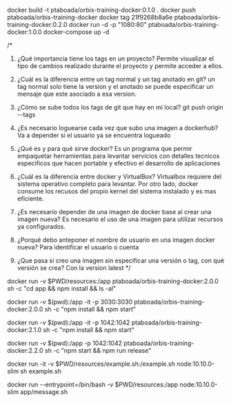docker build -t ptaboada/orbis-training-docker:0.1.0 .
docker push ptaboada/orbis-training-docker
docker tag 21f9268b8a6e ptaboada/orbis-training-docker:0.2.0 
docker run -d -p "1080:80" ptaboada/orbis-training-docker:1.0.0
docker-compose up -d 

/*
1. ¿Qué importancia tiene los tags en un proyecto?
Permite visualizar el tipo de cambios realizado durante el proyecto y permite acceder a ellos.

2. ¿Cuál es la diferencia entre un tag normal y un tag anotado en git?
un tag normal solo tiene la version y el anotado se puede especificar un mensaje que este asociado a esa version.

3. ¿Cómo se sube todos los tags de git que hay en mi local?
git push origin --tags

4. ¿Es necesario loguearse cada vez que subo una imagen a dockerhub?
Va a depender si el usuario ya se encuentra logueado

5. ¿Qué es y para qué sirve docker?
Es un programa que permir empaquetar herramientas para levantar servicios con detalles tecnicos especificos que hacen portable
y efectivo el desarrollo de aplicaciones 

6. ¿Cuál es la diferencia entre docker y VirtualBox?
Virtualbox requiere del sistema operativo completo para levantar. Por otro lado, docker consume los recusos del propio kernel del sistema instalado y es mas eficiente.

7. ¿Es necesario depender de una imagen de docker base al crear una imagen nueva?
Es necesario el uso de una imagen para utilizar recursos ya configurados.

8. ¿Porqué debo anteponer el nombre de usuario en una imagen docker nueva?
Para identificar el usuario o cuenta

9. ¿Que pasa si creo una imagen sin especificar una versión o tag, con qué versión se crea?
Con la version latest
*/

docker run -v $PWD/resources:/app ptaboada/orbis-training-docker:2.0.0 sh -c "cd app && npm install && ls -al"

docker run -v $(pwd):/app -it -p 3030:3030 ptaboada/orbis-training-docker:2.0.0 sh -c "npm install && npm start"

docker run -v $(pwd):/app -it -p 1042:1042 ptaboada/orbis-training-docker:2.1.0 sh -c "npm install && npm start"

docker run -v $(pwd):/app -p 1042:1042 ptaboada/orbis-training-docker:2.2.0 sh -c "npm start && npm run release"

docker run -it -v $PWD/resources/example.sh:/example.sh node:10.10.0-slim sh example.sh

docker run --entrypoint=/bin/bash -v $PWD/resources:/app node:10.10.0-slim app/message.sh